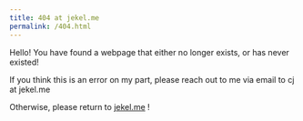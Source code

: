 ```yaml
---
title: 404 at jekel.me
permalink: /404.html
---
```


Hello! You have found a webpage that either no longer exists, or has never existed! 

If you think this is an error on my part, please reach out to me via email to cj at jekel.me

Otherwise, please return to [jekel.me](jekel.me) !
